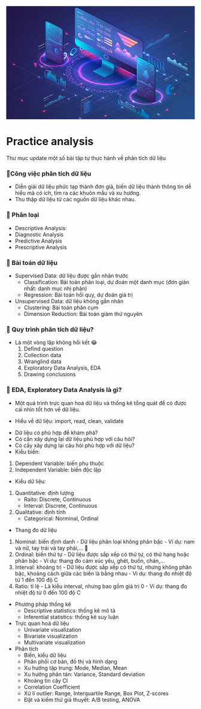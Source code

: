 <img src="people-analyzing-growth.jpg">

# Practice analysis

Thư mục update một số bài tập tự thực hành về phân tích dữ liệu

### &#x1F64F;Công việc phân tích dữ liệu
  - Diễn giải dữ liệu phức tạp thành đơn giả, biến dữ liệu thành thông tin dễ hiểu mà có ích, tìm ra các khuôn mẫu và xu hướng.  
  - Thu thập dữ liệu từ các nguồn dữ liệu khác nhau.
### &#x1F64F; Phân loại 
* Descriptive Analysis:  
* Diagnostic Analysis  
* Predictive Analysis  
* Prescriptive Analysis
### &#x1F64F; Bài toán dữ liệu
* Supervised Data: dữ liệu được gắn nhãn trước
  - Classification: Bài toán phân loại, dự đoán một danh mục (đơn giản nhất: danh mục nhị phân)
  - Regression: Bài toán hồi quy, dự đoán giá trị 
* Unsupervised Data: dữ liệu không gắn nhãn 
  - Clustering: Bài toán phân cụm
  - Dimension Reduction: Bài toán giảm thứ nguyên
### &#x1F64F; Quy trình phân tích dữ liệu?
- Là một vòng lặp không hồi kết &#x1F602;
    1. Defind question
    2. Collection data
    3. Wranglind data 
    4. Exploratory Data Analysis, EDA
    5. Drawing conclusions
### &#x1F64F; EDA, Exploratory Data Analysis là gì?
- Một quá trình trực quan hoá dữ liệu và thống kê tổng quát để có được cái nhìn tốt hơn về dữ liệu.

* Hiểu về dữ liệu: import, read, clean, validate
 - Dữ liệu có phù hợp để khám phá?
 - Có cần xây dựng lại dữ liệu phù hợp với câu hỏi?
 - Có cầy xây dựng lại câu hỏi phù hợp với dữ liệu?
 - Kiểu biến:
  1. Dependent Variable: biến phụ thuộc
  2. Independent Variable: biến độc lập 
 - Kiểu dữ liệu:
  1. Quantitative: định lượng 
     - Raito: Discrete, Continuous
     - Interval: Discrete, Continuous
  2. Qualitative: định tính 
     - Categorical: Norminal, Ordinal
 - Thang đo dữ liệu
  1. Nominal: biến định danh
    - Dữ liệu phân loại không phân bậc
    - Ví dụ: nam và nữ, tay trái và tay phải,... &#x1F914;
  2. Ordinal: biến thứ tự
    - Dữ liệu được sắp xếp có thứ tự, có thứ hạng hoặc phân bậc
    - Ví dụ: thang đo cảm xúc yêu, ghét, buồn, chán,...
  3. Interval: khoảng trị
    - Dữ liệu được sắp xếp có thứ tự, nhưng không phân bậc, khoảng cách giữa các biến là bằng nhau
    - Ví dụ: thang đo nhiệt độ từ 1 đến 100 độ C
   4. Ratio: tỉ lệ
    - Là kiểu interval, nhưng bao gồm giá trị 0
    - Ví dụ: thang đo nhiệt độ từ 0 đến 100 độ C  
* Phương pháp thống kê
  - Descriptive statistics: thống kê mô tả 
  - Inferential statistics: thống kê suy luận  
* Trực quan hoá dữ liệu
  - Univariate visualization 
  - Bivariate visualization  
  - Multivariate visualization  
* Phân tích
  - Biến, kiểu dữ liệu
  - Phân phối cơ bản, đồ thị và hình dạng
  - Xu hướng tập trung: Mode, Median, Mean
  - Xu hướng phân tán: Variance, Standard deviation 
  - Khoảng tin cậy CI
  - Correlation Coefficient
  - Xử lí outlier: Range, Interquartile Range, Box Plot, Z-scores
  - Đặt và kiểm thử giả thuyết: A/B testing, ANOVA
